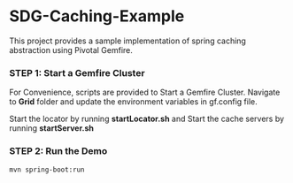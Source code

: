 # SDG-Caching-Example
This project provides a sample implementation of spring caching abstraction using Pivotal Gemfire.

### STEP 1: Start a Gemfire Cluster

For Convenience, scripts are provided to Start a Gemfire Cluster. Navigate to **Grid** folder and update the environment variables in gf.config file.

Start the locator by running **startLocator.sh** and Start the cache servers by running **startServer.sh**


### STEP 2: Run the Demo

```
mvn spring-boot:run
```
